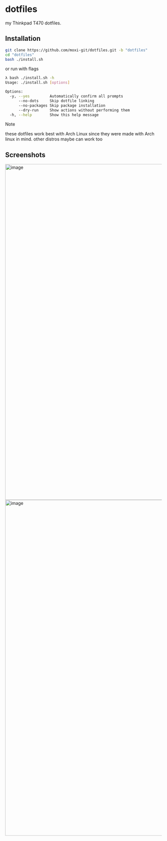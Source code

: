 # dotfiles

my Thinkpad T470 dotfiles.

## Installation

```bash
git clone https://github.com/moxi-git/dotfiles.git -b "dotfiles"
cd "dotfiles"
bash ./install.sh
```

or run with flags

```bash
λ bash ./install.sh -h       
Usage: ./install.sh [options]

Options:
  -y, --yes         Automatically confirm all prompts
      --no-dots     Skip dotfile linking
      --no-packages Skip package installation
      --dry-run     Show actions without performing them
  -h, --help        Show this help message
```

> [!NOTE]
> these dotfiles work best with Arch Linux since they were made with Arch linux in mind. other distros maybe can work too

## Screenshots

<img width="1919" height="1079" alt="image" src="https://github.com/user-attachments/assets/0a87bb6c-0641-40f1-ae1a-e01fbce8692c" />

<img width="1919" height="1079" alt="image" src="https://github.com/user-attachments/assets/ffe49d98-b508-4375-aca9-3edd9a35f6d7" />
